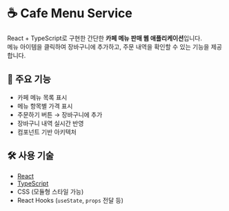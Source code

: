 # ☕ Cafe Menu Service

React + TypeScript로 구현한 간단한 **카페 메뉴 판매 웹 애플리케이션**입니다.  
메뉴 아이템을 클릭하여 장바구니에 추가하고, 주문 내역을 확인할 수 있는 기능을 제공합니다.

## 🚀 주요 기능

- 카페 메뉴 목록 표시
- 메뉴 항목별 가격 표시
- 주문하기 버튼 → 장바구니에 추가
- 장바구니 내역 실시간 반영
- 컴포넌트 기반 아키텍처

## 🛠️ 사용 기술

- [React](https://reactjs.org/)
- [TypeScript](https://www.typescriptlang.org/)
- CSS (모듈형 스타일 가능)
- React Hooks (`useState`, `props` 전달 등)
